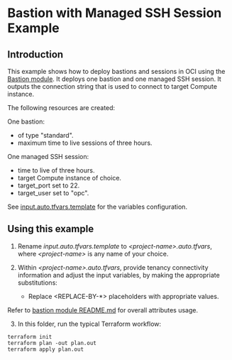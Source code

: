 # Bastion with Managed SSH Session Example 

## Introduction

This example shows how to deploy bastions and sessions in OCI using the [Bastion module](https://github.com/oracle-quickstart/terraform-oci-cis-landing-zone-security/tree/main/bastion). It deploys one bastion and one managed SSH session. It outputs the connection string that is used to connect to target Compute instance.

The following resources are created:

One bastion:
- of type "standard".
- maximum time to live sessions of three hours.

One managed SSH session:
- time to live of three hours.
- target Compute instance of choice.
- target_port set to 22.
- target_user set to "opc".

See [input.auto.tfvars.template](./input.auto.tfvars.template) for the variables configuration.

## Using this example
1. Rename *input.auto.tfvars.template* to *\<project-name\>.auto.tfvars*, where *\<project-name\>* is any name of your choice.

2. Within *\<project-name\>.auto.tfvars*, provide tenancy connectivity information and adjust the input variables, by making the appropriate substitutions:
   - Replace \<REPLACE-BY-\*\> placeholders with appropriate values. 
   
Refer to [bastion module README.md](../../README.md) for overall attributes usage.

3. In this folder, run the typical Terraform workflow:
```
terraform init
terraform plan -out plan.out
terraform apply plan.out
```